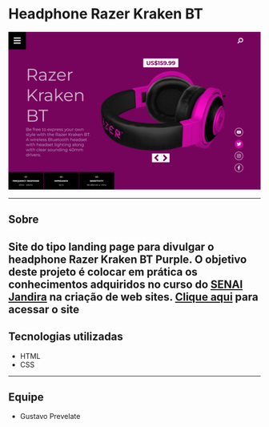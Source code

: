 # Headphone Razer Kraken BT

![](./img/screenshot.png)

---
## Sobre
Site do tipo landing page para divulgar o headphone Razer Kraken BT Purple.
O objetivo deste projeto é colocar em prática os conhecimentos adquiridos no curso do [SENAI Jandira](https://jandira.sp.senai.br/) na criação de web sites.
[Clique aqui](https://cleiton-beep.github.io/headphone-purple/) para acessar o site
---
## Tecnologias utilizadas 

- HTML
- CSS
---
## Equipe
- Gustavo Prevelate

